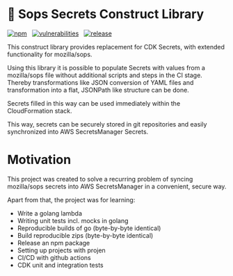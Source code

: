 # 🔑 Sops Secrets Construct Library


[![npm](https://img.shields.io/npm/v/cdk-sops-secrets.svg)](https://www.npmjs.com/package/cdk-sops-secrets)&nbsp;&nbsp;
[![vulnerabilities](https://img.shields.io/snyk/vulnerabilities/npm/cdk-sops-secrets)](https://security.snyk.io/vuln/npm/?search=cdk-sops-secrets)&nbsp;&nbsp;
[![release](https://github.com/markussiebert/cdk-sops-secrets/actions/workflows/release.yml/badge.svg)](https://github.com/markussiebert/cdk-sops-secrets/actions/workflows/release.yml)

This construct library provides replacement for CDK Secrets, with extended functionality for mozilla/sops.

Using this library it is possible to populate Secrets with values from a mozilla/sops file without additional scripts and steps in the CI stage. Thereby transformations like JSON conversion of YAML files and transformation into a flat, JSONPath like structure can be done.

Secrets filled in this way can be used immediately within the CloudFormation stack.

This way, secrets can be securely stored in git repositories and easily synchronized into AWS SecretsManager Secrets.

# Motivation

This project was created to solve a recurring problem of syncing mozilla/sops secrets into AWS SecretsManager in a convenient, secure way.
 
Apart from that, the project was for learning:
- Write a golang lambda
- Writing unit tests incl. mocks in golang
- Reproducible builds of go (byte-by-byte identical)
- Build reproducible zips (byte-by-byte identical)
- Release an npm package
- Setting up projects with projen
- CI/CD with github actions
- CDK unit and integration tests